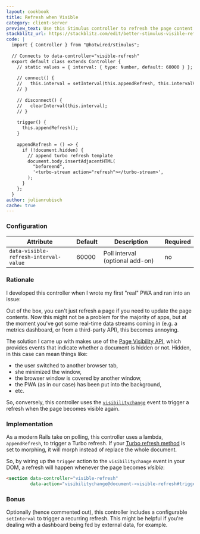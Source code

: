 ```yaml
---
layout: cookbook
title: Refresh when Visible
category: client-server
preview_text: Use this Stimulus controller to refresh the page content when it becomes visible, utilizing the Page Visibility API to manage updates seamlessly in real-time applications. This enhances user experience on dashboards and other dynamic interfaces.
stackblitz_url: https://stackblitz.com/edit/better-stimulus-visible-refresh-poll?file=index.html,controllers%2Fvisible_poll_controller.js&embed=1
code: |
  import { Controller } from "@hotwired/stimulus";
  
  // Connects to data-controller="visible-refresh"
  export default class extends Controller {
    // static values = { interval: { type: Number, default: 60000 } };
  
    // connect() {
    //   this.interval = setInterval(this.appendRefresh, this.intervalValue);
    // }
  
    // disconnect() {
    //   clearInterval(this.interval);
    // }
  
    trigger() {
      this.appendRefresh();
    }
  
    appendRefresh = () => {
      if (!document.hidden) {
        // append turbo refresh template
        document.body.insertAdjacentHTML(
          "beforeend",
          '<turbo-stream action="refresh"></turbo-stream>',
        );
      }
    };
  }
author: julianrubisch
cache: true
---
```


### Configuration

|Attribute|Default|Description|Required|
|---------|-------|-----------|--------|
|`data-visible-refresh-interval-value`| 60000 | Poll interval (optional add-on) | no |

### Rationale
I developed this controller when I wrote my first "real" PWA and ran into an issue:

Out of the box, you can't just refresh a page if you need to update the page contents. Now this might not be a problem for the majority of apps, but at the moment you've got some real-time data streams coming in (e.g. a metrics dashboard, or from a third-party API), this becomes annoying.

The solution I came up with makes use of the [Page Visibility API](https://developer.mozilla.org/en-US/docs/Web/API/Page_Visibility_API), which provides events that indicate whether a document is hidden or not. Hidden, in this case can mean things like:

- the user switched to another browser tab,
- she minimized the window,
- the browser window is covered by another window,
- the PWA (as in our case) has been put into the background,
- etc.

So, conversely, this controller uses the [`visibilitychange`](https://developer.mozilla.org/en-US/docs/Web/API/Document/visibilitychange_event) event to trigger a refresh when the page becomes visible again.

### Implementation

As a modern Rails take on polling, this controller uses a lambda, `appendRefresh`, to trigger a Turbo refresh. If your [Turbo refresh method](https://turbo.hotwired.dev/handbook/page_refreshes#morphing) is set to morphing, it will morph instead of replace the whole document.

So, by wiring up the `trigger` action to the `visibilitychange` event in your DOM, a refresh will happen whenever the page becomes _visible_:

```html
<section data-controller="visible-refresh"
         data-action="visibilitychange@document->visible-refresh#trigger">
```

### Bonus

Optionally (hence commented out), this controller includes a configurable `setInterval` to trigger a recurring refresh. This might be helpful if you're dealing with a dashboard being fed by external data, for example.
